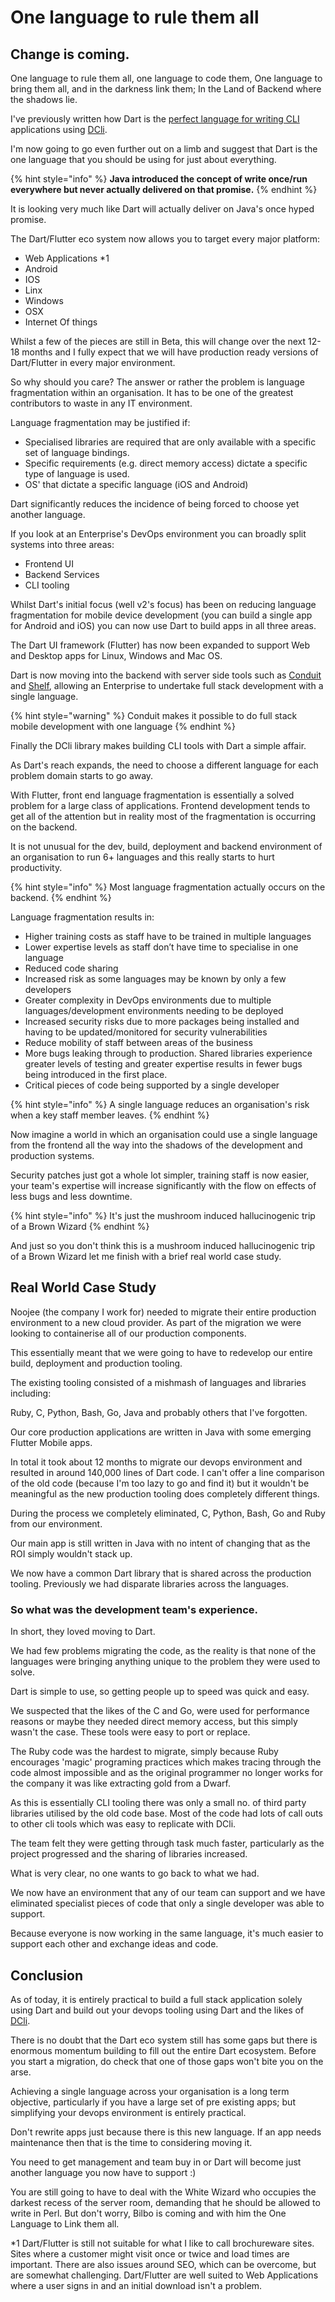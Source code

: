 # One language to rule them all

## Change is coming. 

One language to rule them all, one language to code them, One language to bring them all, and in the darkness link them; In the Land of Backend where the shadows lie.

I've previously written how Dart is the [perfect language for writing CLI](dart-the-perfect-cli-language.md) applications using [DCli](https://pub.dev/packages/dcli).

I'm now going to go even further out on a limb and suggest that Dart is the one language that you should be using for just about everything.

{% hint style="info" %}
**Java introduced the concept of write once/run everywhere but never actually delivered on that promise.**
{% endhint %}

It is looking very much like Dart will actually deliver on Java's once hyped promise.

The Dart/Flutter eco system now allows you to target every major platform:

* Web Applications \*1
* Android
* IOS
* Linx
* Windows
* OSX
* Internet Of things

Whilst a few of the pieces are still in Beta, this will change over the next 12-18 months and I fully expect that we will have production ready versions of Dart/Flutter in every major environment.

So why should you care? The answer or rather the problem is language fragmentation within an organisation. It has to be one of the greatest contributors to waste in any IT environment.

Language fragmentation may be justified if:

* Specialised libraries are required that are only available with a specific set of language bindings.
* Specific requirements \(e.g. direct memory access\) dictate a specific type of language is used.
* OS' that dictate a specific language \(iOS and Android\)

Dart significantly reduces the incidence of being forced to choose yet another language.

If you look at an Enterprise's DevOps environment you can broadly split systems into three areas:

* Frontend UI
* Backend Services
* CLI tooling

Whilst Dart's initial focus \(well v2's focus\) has been on reducing language fragmentation for mobile device development \(you can build a single app for Android and iOS\) you can now use Dart to build apps in all three areas.

The Dart UI framework \(Flutter\) has now been expanded to support Web and Desktop apps for Linux, Windows and Mac OS.  

Dart is now moving into the backend with server side tools such as [Conduit](https://pub.dev/packages/conduit) and [Shelf](https://pub.dev/packages/shelf), allowing an Enterprise to  undertake full stack development with a single language.

{% hint style="warning" %}
Conduit makes it possible to do full stack mobile development with one language
{% endhint %}

  Finally the DCli library makes building CLI tools with Dart a simple affair.

As Dart's reach expands, the need to choose a different language for each problem domain starts to go away. 

With Flutter, front end language fragmentation is essentially a solved problem for a large class of applications. Frontend development tends to get all of the attention but in reality most of the fragmentation is occurring on the backend. 

It is not unusual for the dev, build, deployment and backend environment of an organisation to run 6+ languages and this really starts to hurt productivity.

{% hint style="info" %}
Most language fragmentation actually occurs on the backend.
{% endhint %}

Language fragmentation results in:

* Higher training costs as staff have to be trained in multiple languages
* Lower expertise levels as staff don’t have time to specialise in one language
* Reduced code sharing
* Increased risk as some languages may be known by only a few developers
* Greater complexity in DevOps environments due to multiple languages/development environments needing to be deployed
* Increased security risks due to more packages being installed and having to be updated/monitored for security vulnerabilities
* Reduce mobility of staff between areas of the business
* More bugs leaking through to production. Shared libraries experience greater levels of testing and greater expertise results in fewer bugs being introduced in the first place.
* Critical pieces of code being supported by a single developer

{% hint style="info" %}
A single language reduces an organisation's risk when a key staff member leaves.
{% endhint %}

Now imagine a world in which an organisation could use a single language from the frontend all the way into the shadows of the development and production systems.

Security patches just got a whole lot simpler, training staff is now easier, your team's expertise will increase significantly with the flow on effects of less bugs and less downtime.  

{% hint style="info" %}
It's just the mushroom induced hallucinogenic trip of a Brown Wizard
{% endhint %}

And just so you don't think this is a mushroom induced hallucinogenic trip of a Brown Wizard let me finish with  a brief real world case study.

## **Real World Case Study**

Noojee \(the company I work for\) needed to migrate their entire production environment to a new cloud provider. As part of the migration we  were looking to containerise all of our production components.

This essentially meant that we were going to have to redevelop our entire build, deployment and production tooling.

The existing tooling consisted of a mishmash of languages and libraries including:

Ruby, C, Python, Bash, Go, Java and probably others that I've forgotten.

Our core production applications are written in Java with some emerging Flutter Mobile apps.

In total it took about 12 months to migrate our devops environment and resulted in around 140,000 lines of Dart code.  I can't offer a line comparison of the old code \(because I'm too lazy to go and find it\) but it wouldn't be meaningful as the new production tooling does completely different things.

During the process we completely eliminated, C, Python, Bash, Go and Ruby from our environment.

Our main app is still written in Java with no intent of changing that as the ROI simply wouldn't stack up.

We now have a common Dart library that is shared across the production tooling. Previously we had disparate libraries across the languages.

### So what was the development team's experience.

In short, they loved moving to Dart.

We had few problems migrating the code, as the reality is that none of the languages were bringing anything unique to the problem they were used to solve.

Dart is simple to use, so getting people up to speed was quick and easy.

We suspected that the likes of the C and Go, were used for performance reasons or maybe they needed direct memory access, but this simply wasn't the case. These tools were easy to port or replace.

The Ruby code was the hardest to migrate, simply because Ruby encourages 'magic' programing practices which makes tracing through the code almost impossible and as the original programmer no longer works for the company it was like extracting gold from a Dwarf.

As this is essentially CLI tooling there was only a small no. of third party libraries utilised by the old code base. Most of the code had lots of call outs to other cli tools which was easy to replicate with DCli.

The team felt they were getting through task much faster, particularly as the project progressed and the sharing of libraries increased.

What is very clear, no one wants to go back to what we had. 

We now have an environment that any of our team can support and we have eliminated specialist pieces of code that only a single developer was able to support.

Because everyone is now working in the same language, it's much easier to support each other and exchange ideas and code.

## Conclusion

As of today, it is entirely practical to build a full stack application solely using Dart and build out your devops tooling using Dart and the likes of [DCli](https://pub.dev/packages/dcli).

There is no doubt that the Dart eco system still has some gaps but there is enormous momentum building to fill out the entire Dart ecosystem. Before you start a migration, do check that one of those gaps won't bite you on the arse. 

Achieving a single language across your organisation is a long term objective, particularly if you have a large set of pre existing apps; but simplifying your devops environment is entirely practical.

Don't rewrite apps just because there is this new language. If an app needs maintenance then that is the time to considering moving it.

You need to get management and team buy in or Dart will become just another language you now have to support :\)

You are still going to have to deal with the White Wizard who occupies the darkest recess of the server room, demanding that he should be allowed to write in Perl. But don't worry, Bilbo is coming and with him the One Language to Link them all.



\*1 Dart/Flutter is still not suitable for what I like to call brochureware sites. Sites where a customer might visit once or twice and load times are important. There are also issues around SEO, which can be overcome, but are somewhat challenging. Dart/Flutter are well suited to Web Applications where a user signs in and an initial download isn't a problem.

